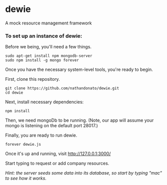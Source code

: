 # dewie
A mock resource management framework

### To set up an instance of dewie:

Before we being, you'll need a few things.

```
sudo apt-get install npm mongodb-server
sudo npm install -g mongo forever
```

Once you have the necessary system-level tools, you're ready to begin.

First, clone this repository.

```
git clone https://github.com/nathandonato/dewie.git
cd dewie
```

Next, install necessary dependencies:

`npm install`

Then, we need mongoDb to be running. (Note, our app will assume your mongo is listening on the default port 28017.)

Finally, you are ready to run dewie.

```
forever dewie.js
```
Once it's up and running, visit http://127.0.0.1:3000/

Start typing to request or add company resources.

_Hint: the server seeds some data into its database, so start by typing "mac" to see how it works._
